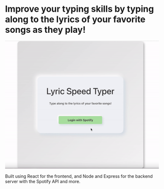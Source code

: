 # Improve your typing skills by typing along to the lyrics of your favorite songs as they play!

![](./public/demo.gif)

Built using React for the frontend, and Node and Express for the backend server with the Spotify API and more.
